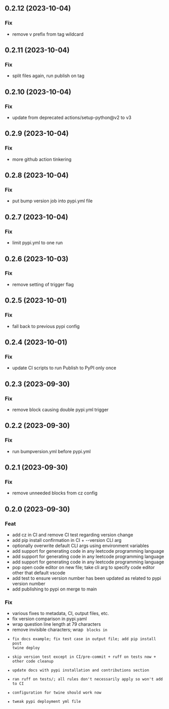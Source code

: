 ## 0.2.12 (2023-10-04)

### Fix

- remove v prefix from tag wildcard

## 0.2.11 (2023-10-04)

### Fix

- split files again, run publish on tag

## 0.2.10 (2023-10-04)

### Fix

- update from deprecated actions/setup-python@v2 to v3

## 0.2.9 (2023-10-04)

### Fix

- more github action tinkering

## 0.2.8 (2023-10-04)

### Fix

- put bump version job into pypi.yml file

## 0.2.7 (2023-10-04)

### Fix

- limit pypi.yml to one run

## 0.2.6 (2023-10-03)

### Fix

- remove setting of trigger flag

## 0.2.5 (2023-10-01)

### Fix

- fall back to previous pypi config

## 0.2.4 (2023-10-01)

### Fix

- update CI scripts to run Publish to PyPI only once

## 0.2.3 (2023-09-30)

### Fix

- remove block causing double pypi.yml trigger

## 0.2.2 (2023-09-30)

### Fix

- run bumpversion.yml before pypi.yml

## 0.2.1 (2023-09-30)

### Fix

- remove unneeded blocks from cz config

## 0.2.0 (2023-09-30)

### Feat

- add cz in CI and remove CI test regarding version change
- add pip install confirmation in CI + --version CLI arg
- optionally overwrite default CLI args using environment variables
- add support for generating code in any leetcode programming language
- add support for generating code in any leetcode programming language
- add support for generating code in any leetcode programming language
- pop open code editor on new file; take cli arg to specify code editor other that default vscode
- add test to ensure version number has been updated as related to pypi version number
- add publishing to pypi on merge to main

### Fix

- various fixes to metadata, CI, output files, etc.
- fix version comparison in pypi.yaml
- wrap question line length at 79 characters
- remove invisible characters; wrap <code> blocks in
- fix docs example; fix test case in output file; add pip install post twine deploy
- skip version test except in CI/pre-commit + ruff on tests now + other code cleanup
- update docs with pypi installation and contributions section
- ran ruff on tests/; all rules don't necessarily apply so won't add to CI
- configuration for twine should work now
- tweak pypi deployment yml file
